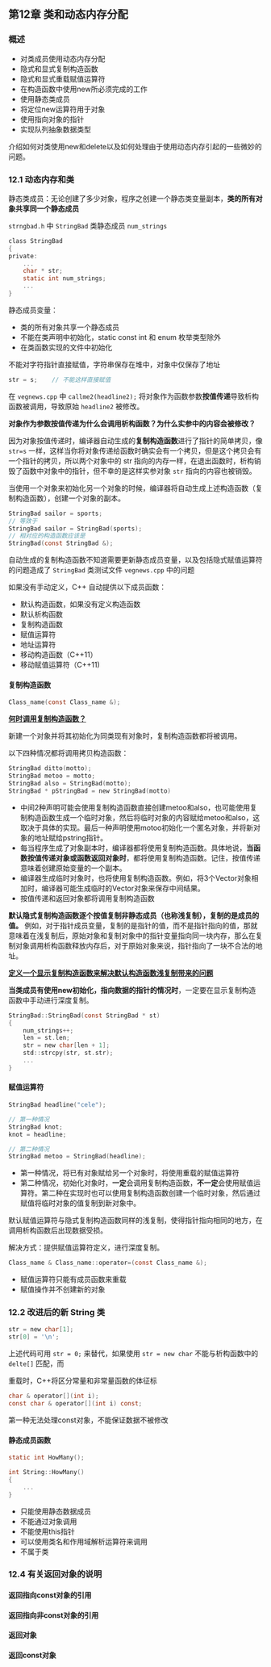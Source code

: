 ## 第12章 类和动态内存分配

### 概述

- 对类成员使用动态内存分配
- 隐式和显式复制构造函数
- 隐式和显式重载赋值运算符
- 在构造函数中使用new所必须完成的工作
- 使用静态类成员
- 将定位new运算符用于对象
- 使用指向对象的指针
- 实现队列抽象数据类型

介绍如何对类使用new和delete以及如何处理由于使用动态内存引起的一些微妙的问题。

### 12.1 动态内存和类

静态类成员：无论创建了多少对象，程序之创建一个静态类变量副本，**类的所有对象共享同一个静态成员**

`strngbad.h` 中 `StringBad` 类静态成员 `num_strings` 
```c
class StringBad
{
private:
    ...
    char * str;
    static int num_strings;
    ...
}
```

静态成员变量：
- 类的所有对象共享一个静态成员
- 不能在类声明中初始化，static const int 和 enum 枚举类型除外
- 在类函数实现的文件中初始化

不能对字符指针直接赋值，字符串保存在堆中，对象中仅保存了地址
```c
str = s;    // 不能这样直接赋值
```

在 `vegnews.cpp` 中 `callme2(headline2);` 将对象作为函数参数**按值传递**导致析构函数被调用，导致原始 `headline2` 被修改。

**对象作为参数按值传递为什么会调用析构函数？为什么实参中的内容会被修改？**

因为对象按值传递时，编译器自动生成的**复制构造函数**进行了指针的简单拷贝，像 `str=s` 一样，这样当你将对象传递给函数时确实会有一个拷贝，但是这个拷贝会有一个指针的拷贝，所以两个对象中的 str 指向的内存一样，在退出函数时，析构销毁了函数中对象中的指针，但不幸的是这样实参对象 `str` 指向的内容也被销毁。

当使用一个对象来初始化另一个对象的时候，编译器将自动生成上述构造函数（复制构造函数），创建一个对象的副本。
```c
StringBad sailor = sports;
// 等效于
StringBad sailor = StringBad(sports);
// 相对应的构造函数应该是
StringBad(const StringBad &);
```

自动生成的复制构造函数不知道需要更新静态成员变量，以及包括隐式赋值运算符的问题造成了 `StringBad` 类测试文件 `vegnews.cpp` 中的问题

如果没有手动定义，C++ 自动提供以下成员函数：
- 默认构造函数，如果没有定义构造函数
- 默认析构函数
- 复制构造函数
- 赋值运算符
- 地址运算符
- 移动构造函数（C++11）
- 移动赋值运算符（C++11)

#### 复制构造函数

```c
Class_name(const Class_name &);
```

 <u>**何时调用复制构造函数？**</u>

新建一个对象并将其初始化为同类现有对象时，复制构造函数都将被调用。

以下四种情况都将调用拷贝构造函数：
```c
StringBad ditto(motto);
StringBad metoo = motto;
StringBad also = StringBad(motto);
StringBad * pStringBad = new StringBad(motto)
```

- 中间2种声明可能会使用复制构造函数直接创建metoo和also，也可能使用复制构造函数生成一个临时对象，然后将临时对象的内容赋给metoo和also，这取决于具体的实现。最后一种声明使用motoo初始化一个匿名对象，并将新对象的地址赋给pstring指针。
- 每当程序生成了对象副本时，编译器都将使用复制构造函数。具体地说，**当函数按值传递对象或函数返回对象时**，都将使用复制构造函数。记住，按值传递意味着创建原始变量的一个副本。
- 编译器生成临时对象时，也将使用复制构造函数。例如，将3个Vector对象相加时，编译器可能生成临时的Vector对象来保存中间结果。
- 按值传递和返回对象都将调用复制构造函数

**默认隐式复制构造函数逐个按值复制非静态成员（也称浅复制），复制的是成员的值。** 例如，对于指针成员变量，复制的是指针的值，而不是指针指向的值，那就意味着在浅复制后，原始对象和复制对象中的指针变量指向同一块内存，那么在复制对象调用析构函数释放内存后，对于原始对象来说，指针指向了一块不合法的地址。

<u>**定义一个显示复制构造函数来解决默认构造函数浅复制带来的问题**</u>

**当类成员有使用new初始化，指向数据的指针的情况时**，一定要在显示复制构造函数中手动进行深度复制。

```c
StringBad::StringBad(const StringBad * st)
{
    num_strings++;
    len = st.len;
    str = new char[len + 1];
    std::strcpy(str, st.str);
    ...
}
```

#### 赋值运算符

```c
StringBad headline("cele");

// 第一种情况
StringBad knot;
knot = headline;

// 第二种情况
StringBad metoo = StringBad(headline);
```

- 第一种情况，将已有对象赋给另一个对象时，将使用重载的赋值运算符
- 第二种情况，初始化对象时，**一定**会调用复制构造函数，**不一定**会使用赋值运算符。第二种在实现时也可以使用复制构造函数创建一个临时对象，然后通过赋值将临时对象的值复制到新对象中。

默认赋值运算符与隐式复制构造函数同样的浅复制，使得指针指向相同的地方，在调用析构函数后出现数据受损。

解决方式：提供赋值运算符定义，进行深度复制。

```c
Class_name & Class_name::operator=(const Class_name &);
```
- 赋值运算符只能有成员函数来重载
- 赋值操作并不创建新的对象

### 12.2 改进后的新 String 类

```c
str = new char[1];
str[0] = '\n';
```
上述代码可用 `str = 0;` 来替代，如果使用 `str = new char` 不能与析构函数中的 `delte[]` 匹配，而

重载时，C++将区分常量和非常量函数的体征标

```c
char & operator[](int i);
const char & operator[](int i) const;
```
第一种无法处理const对象，不能保证数据不被修改

#### 静态成员函数

```c
static int HowMany();

int String::HowMany()
{
    ...
}
```

- 只能使用静态数据成员
- 不能通过对象调用
- 不能使用this指针
- 可以使用类名和作用域解析运算符来调用
- 不属于类

### 12.4 有关返回对象的说明

#### 返回指向const对象的引用

#### 返回指向非const对象的引用

#### 返回对象
#### 返回const对象